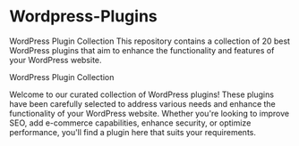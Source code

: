 # Wordpress-Plugins
WordPress Plugin Collection
This repository contains a collection of 20 best WordPress plugins that aim to enhance the functionality and features of your WordPress website.


WordPress Plugin Collection

Welcome to our curated collection of WordPress plugins! These plugins have been carefully selected to address various needs and enhance the functionality of your WordPress website. Whether you're looking to improve SEO, add e-commerce capabilities, enhance security, or optimize performance, you'll find a plugin here that suits your requirements.
